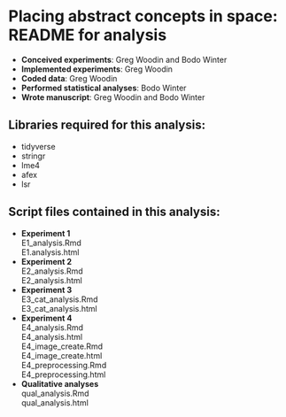 # Placing abstract concepts in space: README for analysis

-	**Conceived experiments**: Greg Woodin and Bodo Winter
-	**Implemented experiments**: Greg Woodin
-	**Coded data**: Greg Woodin
-	**Performed statistical analyses**: Bodo Winter
-	**Wrote manuscript**: Greg Woodin and Bodo Winter

## Libraries required for this analysis:
-	tidyverse
-	stringr
-	lme4
-	afex
-	lsr
	
## Script files contained in this analysis:

-	**Experiment 1**<br>
	E1_analysis.Rmd <br>
	E1.analysis.html <br>
-	**Experiment 2**<br>
	E2_analysis.Rmd <br>
	E2_analysis.html <br>
-	**Experiment 3**<br>
	E3_cat_analysis.Rmd <br>
	E3_cat_analysis.html <br>
-	**Experiment 4**<br>
	E4_analysis.Rmd <br>
	E4_analysis.html <br>
	E4_image_create.Rmd <br>
	E4_image_create.html <br>
	E4_preprocessing.Rmd <br>
	E4_preprocessing.html <br>
-	**Qualitative analyses**<br>
	qual_analysis.Rmd <br>
	qual_analysis.html <br>